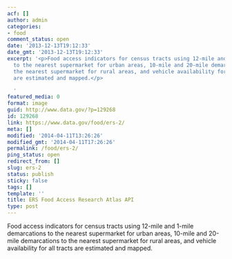 ```yaml
---
acf: []
author: admin
categories:
- food
comment_status: open
date: '2013-12-13T19:12:33'
date_gmt: '2013-12-13T19:12:33'
excerpt: '<p>Food access indicators for census tracts using 12-mile and 1-mile demarcations
  to the nearest supermarket for urban areas, 10-mile and 20-mile demarcations to
  the nearest supermarket for rural areas, and vehicle availability for all tracts
  are estimated and mapped.</p>

  '
featured_media: 0
format: image
guid: http://www.data.gov/?p=129268
id: 129268
link: https://www.data.gov/food/ers-2/
meta: []
modified: '2014-04-11T13:26:26'
modified_gmt: '2014-04-11T17:26:26'
permalink: /food/ers-2/
ping_status: open
redirect_from: []
slug: ers-2
status: publish
sticky: false
tags: []
template: ''
title: ERS Food Access Research Atlas API
type: post
---
```

Food access indicators for census tracts using 12-mile and 1-mile demarcations to the nearest supermarket for urban areas, 10-mile and 20-mile demarcations to the nearest supermarket for rural areas, and vehicle availability for all tracts are estimated and mapped.


